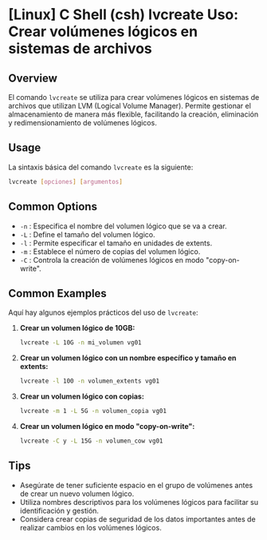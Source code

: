 # [Linux] C Shell (csh) lvcreate Uso: Crear volúmenes lógicos en sistemas de archivos

## Overview
El comando `lvcreate` se utiliza para crear volúmenes lógicos en sistemas de archivos que utilizan LVM (Logical Volume Manager). Permite gestionar el almacenamiento de manera más flexible, facilitando la creación, eliminación y redimensionamiento de volúmenes lógicos.

## Usage
La sintaxis básica del comando `lvcreate` es la siguiente:

```bash
lvcreate [opciones] [argumentos]
```

## Common Options
- `-n` : Especifica el nombre del volumen lógico que se va a crear.
- `-L` : Define el tamaño del volumen lógico.
- `-l` : Permite especificar el tamaño en unidades de extents.
- `-m` : Establece el número de copias del volumen lógico.
- `-C` : Controla la creación de volúmenes lógicos en modo "copy-on-write".

## Common Examples
Aquí hay algunos ejemplos prácticos del uso de `lvcreate`:

1. **Crear un volumen lógico de 10GB:**
   ```bash
   lvcreate -L 10G -n mi_volumen vg01
   ```

2. **Crear un volumen lógico con un nombre específico y tamaño en extents:**
   ```bash
   lvcreate -l 100 -n volumen_extents vg01
   ```

3. **Crear un volumen lógico con copias:**
   ```bash
   lvcreate -m 1 -L 5G -n volumen_copia vg01
   ```

4. **Crear un volumen lógico en modo "copy-on-write":**
   ```bash
   lvcreate -C y -L 15G -n volumen_cow vg01
   ```

## Tips
- Asegúrate de tener suficiente espacio en el grupo de volúmenes antes de crear un nuevo volumen lógico.
- Utiliza nombres descriptivos para los volúmenes lógicos para facilitar su identificación y gestión.
- Considera crear copias de seguridad de los datos importantes antes de realizar cambios en los volúmenes lógicos.
